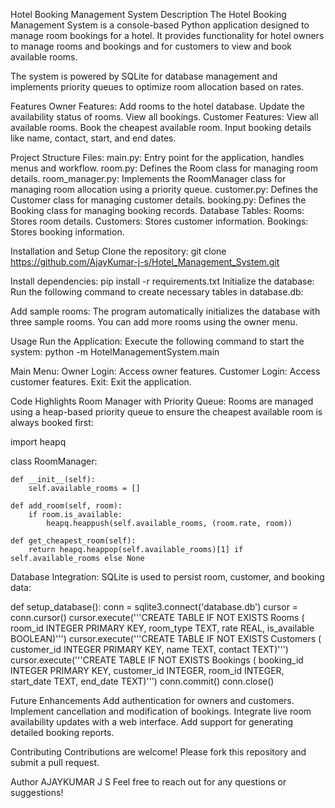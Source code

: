 Hotel Booking Management System
Description
The Hotel Booking Management System is a console-based Python application designed to manage room bookings for a hotel. It provides functionality for hotel owners to manage rooms and bookings and for customers to view and book available rooms.

The system is powered by SQLite for database management and implements priority queues to optimize room allocation based on rates.

Features
Owner Features:
Add rooms to the hotel database.
Update the availability status of rooms.
View all bookings.
Customer Features:
View all available rooms.
Book the cheapest available room.
Input booking details like name, contact, start, and end dates.


Project Structure
Files:
main.py: Entry point for the application, handles menus and workflow.
room.py: Defines the Room class for managing room details.
room_manager.py: Implements the RoomManager class for managing room allocation using a priority queue.
customer.py: Defines the Customer class for managing customer details.
booking.py: Defines the Booking class for managing booking records.
Database Tables:
Rooms: Stores room details.
Customers: Stores customer information.
Bookings: Stores booking information.


Installation and Setup
Clone the repository:
git clone https://github.com/AjayKumar-j-s/Hotel_Management_System.git

Install dependencies:
pip install -r requirements.txt
Initialize the database: Run the following command to create necessary tables in database.db:



Add sample rooms: The program automatically initializes the database with three sample rooms. You can add more rooms using the owner menu.

Usage
Run the Application:
Execute the following command to start the system:
python -m HotelManagementSystem.main

Main Menu:
Owner Login: Access owner features.
Customer Login: Access customer features.
Exit: Exit the application.


Code Highlights
Room Manager with Priority Queue:
Rooms are managed using a heap-based priority queue to ensure the cheapest available room is always booked first:

import heapq




class RoomManager:

    def __init__(self):
        self.available_rooms = []
  
    def add_room(self, room):
        if room.is_available:
            heapq.heappush(self.available_rooms, (room.rate, room))

    def get_cheapest_room(self):
        return heapq.heappop(self.available_rooms)[1] if self.available_rooms else None

Database Integration:
SQLite is used to persist room, customer, and booking data:

def setup_database():
    conn = sqlite3.connect('database.db')
    cursor = conn.cursor()
    cursor.execute('''CREATE TABLE IF NOT EXISTS Rooms (
                        room_id INTEGER PRIMARY KEY, 
                        room_type TEXT, 
                        rate REAL, 
                        is_available BOOLEAN)''')
    cursor.execute('''CREATE TABLE IF NOT EXISTS Customers (
                        customer_id INTEGER PRIMARY KEY, 
                        name TEXT, 
                        contact TEXT)''')
    cursor.execute('''CREATE TABLE IF NOT EXISTS Bookings (
                        booking_id INTEGER PRIMARY KEY, 
                        customer_id INTEGER, 
                        room_id INTEGER, 
                        start_date TEXT, 
                        end_date TEXT)''')
    conn.commit()
    conn.close()


Future Enhancements
Add authentication for owners and customers.
Implement cancellation and modification of bookings.
Integrate live room availability updates with a web interface.
Add support for generating detailed booking reports.


Contributing
Contributions are welcome! Please fork this repository and submit a pull request.

Author
AJAYKUMAR J S
Feel free to reach out for any questions or suggestions!









